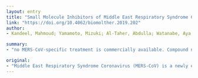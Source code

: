 ```yaml
---
layout: entry
title: "Small Molecule Inhibitors of Middle East Respiratory Syndrome Coronavirus Fusion by Targeting Cavities on Heptad Repeat Trimers"
link: "https://doi.org/10.4062/biomolther.2019.202"
author:
- Kandeel, Mahmoud; Yamamoto, Mizuki; Al-Taher, Abdulla; Watanabe, Aya; Oh-Hashi, Kentaro; Park, Byoung Kwon; Kwon, Hyung-Joo; Inoue, Jun-Ichiro; Al-Nazawi, Mohammed

summary:
- "no MERS-CoV-specific treatment is commercially available. Compound numbers 22, 73, and 74 showed IC(50) values of 12.6, 21.8, and 11.12 ??M. The compounds exhibited safe profiles against Human embryonic kidney cells 293 (HEK293) at a concentration of 20 ??m with no observed toxicity in Vero cells at 10 ?m."

original:
- "Middle East Respiratory Syndrome Coronavirus (MERS-CoV) is a newly emerging viral disease with fatal outcomes. However, no MERS-CoV-specific treatment is commercially available. Given the absence of previous structure-based drug discovery studies targeting MERS-CoV fusion proteins, this set of compounds is considered the first generation of MERS-CoV small molecule fusion inhibitors. After a virtual screening campaign of 1.56 million compounds followed by cell-cell fusion assay and MERS-CoV plaques inhibition assay, three new compounds were identified. Compound numbers 22, 73, and 74 showed IC(50) values of 12.6, 21.8, and 11.12 ??M, respectively, and were most effective at the onset of spike-receptor interactions. The compounds exhibited safe profiles against Human embryonic kidney cells 293 (HEK293) at a concentration of 20 ??M with no observed toxicity in Vero cells at 10 ??M. The experimental results are accompanied with predicted favorable pharmacokinetic descriptors and drug-likeness parameters. In conclusion, this study provides the first generation of MERS-CoV fusion inhibitors with potencies in the low micromolar range."
---
```


